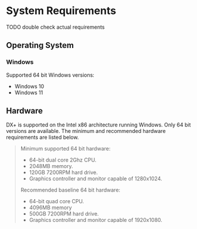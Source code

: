 # System Requirements

TODO double check actual requirements

## Operating System

### Windows

Supported 64 bit Windows versions:&#x20;

* Windows 10
* Windows 11

## Hardware

DX+ is supported on the Intel x86 architecture running Windows. Only 64 bit versions are available. The minimum and recommended hardware requirements are listed below.

> Minimum supported 64 bit hardware:
>
> * 64-bit dual core 2Ghz CPU.
> * 2048MB memory.
> * 120GB 7200RPM hard drive.
> * Graphics controller and monitor capable of 1280x1024.
>
> Recommended baseline 64 bit hardware:
>
> * 64-bit quad core CPU.
> * 4096MB memory
> * 500GB 7200RPM hard drive.
> * Graphics controller and monitor capable of 1920x1080.

